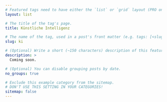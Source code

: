 ```yaml
---
# Featured tags need to have either the `list` or `grid` layout (PRO only).
layout: list

# The title of the tag's page.
title: Künstliche Intelligenz

# The name of the tag, used in a post's front matter (e.g. tags: [<slug>]).
slug: ki

# (Optional) Write a short (~150 characters) description of this featured tag.
description: >
  Coming soon.

# (Optional) You can disable grouping posts by date.
no_groups: true

# Exclude this example category from the sitemap.
# DON'T USE THIS SETTING IN YOUR CATEGORIES!
sitemap: false
---
```

